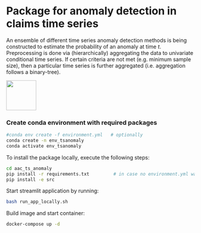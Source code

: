 # Package for anomaly detection in claims time series

An ensemble of different time series anomaly detection methods is being constructed to estimate the probability of an anomaly at time $t$. Preprocessing is done via (hierarchically) aggregating the data to univariate conditional time series. If certain criteria are not met (e.g. minimum sample size), then a particular time series is further aggregated (i.e. aggregation follows a binary-tree). 

<img src= "https://openclipart.org/image/400px/svg_to_png/319677/microscope-retro.png" width="80" />


### Create conda environment with required packages 
```bash
#conda env create -f environment.yml   # optionally
conda create -n env_tsanomaly
conda activate env_tsanomaly
```

To install the package locally, execute the following steps:

```bash
cd aac_ts_anomaly
pip install -r requirements.txt         # in case no environment.yml was used
pip install -e src
```

Start streamlit application by running:

```bash                                 
bash run_app_locally.sh 
```

Build image and start container:
```bash                                 
docker-compose up -d 
```

 